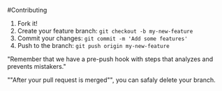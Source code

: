 #Contributing

1. Fork it!
2. Create your feature branch: `git checkout -b my-new-feature`
3. Commit your changes: `git commit -m 'Add some features'`
4. Push to the branch: `git push origin my-new-feature`

"Remember that we have a pre-push hook with steps that analyzes and prevents mistakers."

""After your pull request is merged"", you can safaly delete your branch.
